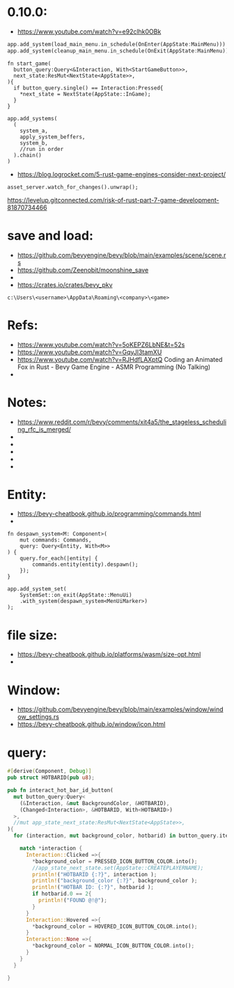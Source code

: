 

# 0.10.0:
 * https://www.youtube.com/watch?v=e92clhk0OBk
```rs
app.add_system(load_main_menu.in_schedule(OnEnter(AppState:MainMenu)))
app.add_system(cleanup_main_menu.in_schedule(OnExit(AppState:MainMenu)))

```

```
fn start_game(
  button_query:Query<&Interaction, With<StartGameButton>>,
  next_state:ResMut<NextState<AppState>>,
){
  if button_query.single() == Interaction:Pressed{
    *next_state = NextState(AppState::InGame);
  }
}
```

```
app.add_systems(
  (
    system_a,
    apply_system_beffers,
    system_b,
    //run in order
  ).chain()
)
```


 * https://blog.logrocket.com/5-rust-game-engines-consider-next-project/
```
asset_server.watch_for_changes().unwrap();
```

https://levelup.gitconnected.com/risk-of-rust-part-7-game-development-81870734466



# save and load:
 * https://github.com/bevyengine/bevy/blob/main/examples/scene/scene.rs
 * https://github.com/Zeenobit/moonshine_save
 * 
 * https://crates.io/crates/bevy_pkv
```
c:\Users\<username>\AppData\Roaming\<company>\<game>
```

# Refs:
 * https://www.youtube.com/watch?v=5oKEPZ6LbNE&t=52s
 * https://www.youtube.com/watch?v=GqyJl3tamXU
 * https://www.youtube.com/watch?v=RJHdfLAXptQ Coding an Animated Fox in Rust - Bevy Game Engine - ASMR Programming (No Talking)
 * 

# Notes:
 * https://www.reddit.com/r/bevy/comments/xit4a5/the_stageless_scheduling_rfc_is_merged/
 * 
 * 
 * 
 * 
 * 

 # Entity: 
  * https://bevy-cheatbook.github.io/programming/commands.html
  * 

```
fn despawn_system<M: Component>(
    mut commands: Commands, 
    query: Query<Entity, With<M>>
) {
    query.for_each(|entity| {
        commands.entity(entity).despawn();
    });
}
```
```
app.add_system_set( 
    SystemSet::on_exit(AppState::MenuUi) 
    .with_system(despawn_system<MenUiMarker>) 
);
```

# file size:
 * https://bevy-cheatbook.github.io/platforms/wasm/size-opt.html
 * 

# Window:
 * https://github.com/bevyengine/bevy/blob/main/examples/window/window_settings.rs
 * https://bevy-cheatbook.github.io/window/icon.html

# query:

```rs
#[derive(Component, Debug)]
pub struct HOTBARID(pub u8);
```

```rs
pub fn interact_hot_bar_id_button(
  mut button_query:Query<
    (&Interaction, &mut BackgroundColor, &HOTBARID),
    (Changed<Interaction>, &HOTBARID, With<HOTBARID>)
  >,
  //mut app_state_next_state:ResMut<NextState<AppState>>,
){
  for (interaction, mut background_color, hotbarid) in button_query.iter_mut(){

    match *interaction {
      Interaction::Clicked =>{
        *background_color = PRESSED_ICON_BUTTON_COLOR.into();
        //app_state_next_state.set(AppState::CREATEPLAYERNAME);
        println!("HOTBARID {:?}", interaction );
        println!("background_color {:?}", background_color );
        println!("HOTBAR ID: {:?}", hotbarid );
        if hotbarid.0 == 2{
          println!("FOUND @!@");
        }
      }
      Interaction::Hovered =>{
        *background_color = HOVERED_ICON_BUTTON_COLOR.into();
      }
      Interaction::None =>{
        *background_color = NORMAL_ICON_BUTTON_COLOR.into();
      }
    }
  }

}
```

